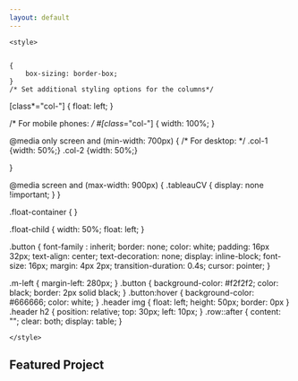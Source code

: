 ```yaml
---
layout: default
---
```



<script type="text/javascript" src="https://platform.linkedin.com/badges/js/profile.js" async defer></script>
<head>
    
    
    <style>
    
    
    {
        box-sizing: border-box;
    }
    /* Set additional styling options for the columns*/
[class*="col-"] {
  float: left;
}


/* For mobile phones: */
#[class*="col-"] {
  width: 100%;
}


@media only screen and (min-width: 700px) {
  /* For desktop: */
  .col-1 {width: 50%;}
  .col-2 {width: 50%;}

}

@media screen and (max-width: 900px) {
    .tableauCV {
        display: none !important;
    }
}



.float-container {
}

.float-child {
    width: 50%;
    float: left;
}  

        
.button {
  font-family : inherit;
  border: none;
  color: white;
  padding: 16px 32px;
  text-align: center;
  text-decoration: none;
  display: inline-block;
  font-size: 16px;
  margin: 4px 2px;
  transition-duration: 0.4s;
  cursor: pointer;
}

.m-left {
  margin-left: 280px;
}
.button {
  background-color: #f2f2f2; 
  color: black; 
  border: 2px solid black;
}
.button:hover {
  background-color: #666666;
  color: white;
}
.header img {
  float: left;
  height: 50px;
  border: 0px
}
.header h2 {
  position: relative;
  top: 30px;
  left: 10px;
}
.row::after {
  content: "";
  clear: both;
  display: table;
}

    </style>
 </head>
 

<section class = "inner-large">
<h2>Featured Project</h2>

<script type="text/javascript">       var myArray = [
  "<section class = \"inner-large\"><a href=\"./about.html\"><h3>Interactive CV</h3></a><iframe src=\"https://public.tableau.com/views/Resume_16027318713720/Dashboard1?:embed=yes&:display_count=yes&:showVizHome=no\" width = '100%' height = '500px'></iframe></section>",
    
   "<section class = \"inner-large\"><iframe width=\"100%\" height=\"500\" src=\"https://app.powerbi.com/view?r=eyJrIjoiOTAxNTRhMTctOTcxYi00ZTNiLTgwMzctMTJlMDJjZTRmM2IzIiwidCI6ImY2YjZkZDViLWYwMmYtNDQxYS05OWEwLTE2MmFjNTA2MGJkMiIsImMiOjZ9&pageName=ReportSection88b8ebc95658b800298e\" frameborder=\"0\" allowFullScreen=\"true\"></iframe></section>",
   "<section class = \"inner-large\"><iframe width=\"100%\" height=\"500\" src=\"https://app.powerbi.com/view?r=eyJrIjoiYzNlMWM3M2MtNTNkYy00ZjJjLWFlZGEtNDQxZjJmMTVjOTIxIiwidCI6ImY2YjZkZDViLWYwMmYtNDQxYS05OWEwLTE2MmFjNTA2MGJkMiIsImMiOjZ9&pageName=ReportSection\" frameborder=\"0\" allowFullScreen=\"true\"></iframe></section>",
"<section class = \"inner-large\"><iframe src=\"https://public.tableau.com/views/Fifa19-Potential/Dashboard1?:embed=yes&:display_count=yes&:showVizHome=no\" width = '100%' height = '800px'></iframe></section>"
 
];


var randomItem = myArray[Math.floor(Math.random()*myArray.length)];

document.body.innerHTML += randomItem;
    </script> 
</section>

